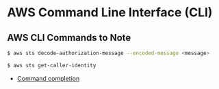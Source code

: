 # AWS Command Line Interface (CLI)


## AWS CLI Commands to Note

```bash
$ aws sts decode-authorization-message --encoded-message <message>

$ aws sts get-caller-identity 
```
- [Command completion](https://docs.aws.amazon.com/cli/latest/userguide/cli-configure-completion.html#cli-command-completion-linux)
